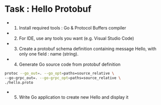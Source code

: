 # Task : Hello Protobuf

- 1. Install required tools : Go & Protocol Buffers compiler

- 2. For IDE, use any tools you want (e.g. Visual Studio Code)

- 3. Create a protobuf schema definition containing message Hello, with only one field : name (string).

- 4. Generate Go source code from protobuf definition

```sh
protoc --go_out=. --go_opt=paths=source_relative \
--go-grpc_out=. --go-grpc_opt=paths=source_relative \
./hello.proto
```

- 5. Write Go application to create new Hello and display it
